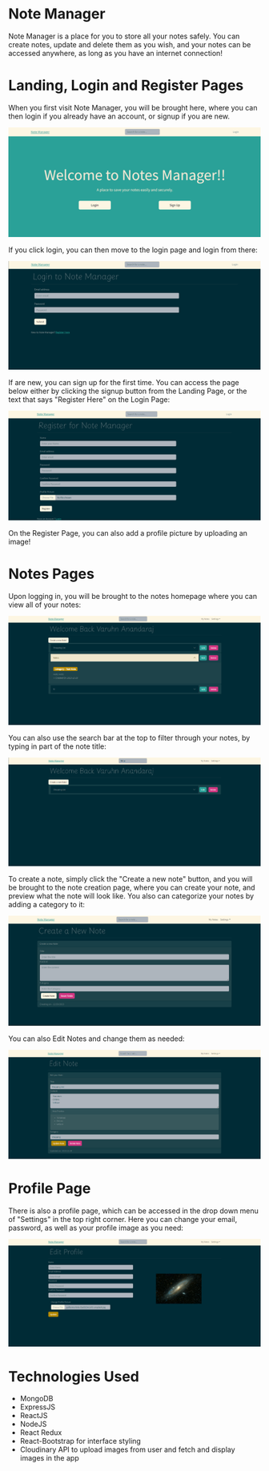 # Note Manager
Note Manager is a place for you to store all your notes safely. You can create notes, update and delete them as you wish, and your notes can be accessed anywhere, as long as you have an internet connection!

# Landing, Login and Register Pages
When you first visit Note Manager, you will be brought here, where you can then login if you already have an account, or signup if you are new.

![Landing Page](https://github.com/varuhn36/Note-Manager/blob/main/Images/Landing%20Page.png)

If you click login, you can then move to the login page and login from there:

![Login Page](https://github.com/varuhn36/Note-Manager/blob/main/Images/Login%20Page.png)

If are new, you can sign up for the first time. You can access the page below either by clicking the signup button from the Landing Page, or the text that says "Register Here" on the Login Page:

![Register Page](https://github.com/varuhn36/Note-Manager/blob/main/Images/Register%20Page.png)

On the Register Page, you can also add a profile picture by uploading an image!

# Notes Pages

Upon logging in, you will be brought to the notes homepage where you can view all of your notes:

![MyNotes Home Page](https://github.com/varuhn36/Note-Manager/blob/main/Images/MyNotes%20Page.png)

You can also use the search bar at the top to filter through your notes, by typing in part of the note title:

![Note Searching Page](https://github.com/varuhn36/Note-Manager/blob/main/Images/Note%20Searching.png)

To create a note, simply click the "Create a new note" button, and you will be brought to the note creation page, where you can create your note, and preview what the note will look like. You also can categorize your notes by adding a category to it:

![Create Note](https://github.com/varuhn36/Note-Manager/blob/main/Images/CreateNote.png)

You can also Edit Notes and change them as needed:

![Edit Note](https://github.com/varuhn36/Note-Manager/blob/main/Images/Edit%20Note.png)

# Profile Page

There is also a profile page, which can be accessed in the drop down menu of "Settings" in the top right corner. Here you can change your email, password, as well as your profile image as you need:

![Profile Page](https://github.com/varuhn36/Note-Manager/blob/main/Images/Edit%20Profile%20Page.png)


# Technologies Used

- MongoDB 
- ExpressJS 
- ReactJS
- NodeJS
- React Redux
- React-Bootstrap for interface styling
- Cloudinary API to upload images from user and fetch and display images in the app


